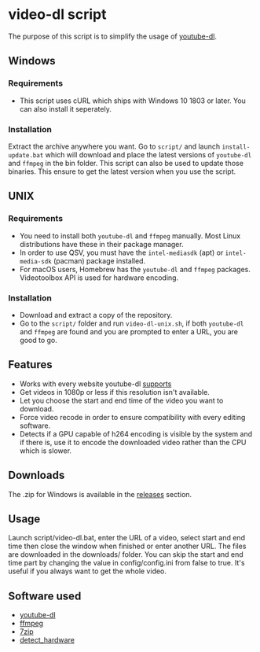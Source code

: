 # video-dl script

The purpose of this script is to simplify the usage of [youtube-dl](https://github.com/ytdl-org/youtube-dl).

## Windows

### Requirements

* This script uses cURL which ships with Windows 10 1803 or later. You can also install it seperately.

### Installation

Extract the archive anywhere you want.
Go to `script/` and launch `install-update.bat` which will download and place the latest versions of `youtube-dl` and `ffmpeg` in the bin folder. This script can also be used to update those binaries. This ensure to get the latest version when you use the script.

## UNIX

### Requirements

* You need to install both `youtube-dl` and `ffmpeg` manually. Most Linux distributions have these in their package manager. 
* In order to use QSV, you must have the `intel-mediasdk` (apt) or `intel-media-sdk` (pacman) package installed.
* For macOS users, Homebrew has the `youtube-dl` and `ffmpeg` packages. Videotoolbox API is used for hardware encoding.

### Installation

* Download and extract a copy of the repository.
* Go to the `script/` folder and run `video-dl-unix.sh`, if both `youtube-dl` and `ffmpeg` are found and you are prompted to enter a URL, you are good to go.

## Features

* Works with every website youtube-dl [supports](https://ytdl-org.github.io/youtube-dl/supportedsites.html)
* Get videos in 1080p or less if this resolution isn't available.
* Let you choose the start and end time of the video you want to download.
* Force video recode in order to ensure compatibility with every editing software.
* Detects if a GPU capable of h264 encoding is visible by the system and if there is, use it to encode the downloaded video rather than the CPU which is slower.

## Downloads

The .zip for Windows is available in the [releases](https://github.com/Kenshin9977/video-dl-script/releases) section.

## Usage

Launch script/video-dl.bat, enter the URL of a video, select start and end time then close the window when finished or enter another URL. The files are downloaded in the downloads/ folder.
You can skip the start and end time part by changing the value in config/config.ini from false to true. It's useful if you always want to get the whole video.

## Software used

* [youtube-dl](https://github.com/ytdl-org/youtube-dl)
* [ffmpeg](https://github.com/FFmpeg/FFmpeg)
* [7zip](https://www.7-zip.org/download.html)
* [detect_hardware](https://github.com/Kenshin9977/Detect_hardware)
